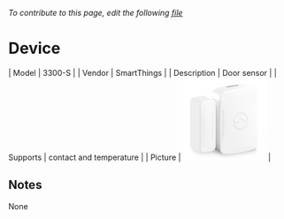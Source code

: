 
*To contribute to this page, edit the following
[file](https://github.com/Koenkk/zigbee2mqtt.io/blob/master/docgen/device_page_notes.js)*

# Device

| Model | 3300-S  |
| Vendor  | SmartThings  |
| Description | Door sensor |
| Supports | contact and temperature |
| Picture | ![../images/devices/3300-S.jpg](../images/devices/3300-S.jpg) |

## Notes

None
